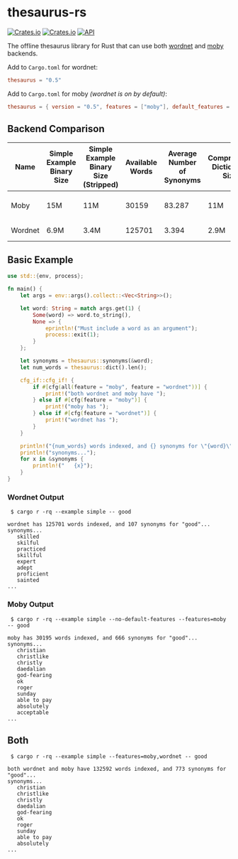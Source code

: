 # thesaurus-rs
[![Crates.io](https://img.shields.io/crates/v/thesaurus.svg)](https://crates.io/crates/thesaurus)
[![Crates.io](https://img.shields.io/crates/d/thesaurus)](https://crates.io/crates/thesaurus)
[![API](https://docs.rs/thesaurus/badge.svg)](https://docs.rs/thesaurus)

The offline thesaurus library for Rust that can use both [wordnet](https://wordnet.princeton.edu/) and [moby](https://en.wikipedia.org/wiki/Moby_Project) backends.

Add to `Cargo.toml` for wordnet:
```toml
thesaurus = "0.5"
```

Add to `Cargo.toml` for moby *(wordnet is on by default)*:
```toml
thesaurus = { version = "0.5", features = ["moby"], default_features = false }
```

## Backend Comparison
Name | Simple Example Binary Size | Simple Example Binary Size (Stripped) | Available Words | Average Number of Synonyms | Compressed Dictionary Size | License
---|---|---|---|---|---|---
Moby | 15M | 11M | 30159 | 83.287 | 11M | US Public Domain
Wordnet | 6.9M | 3.4M | 125701 | 3.394 | 2.9M | [Wordnet License](https://wordnet.princeton.edu/license-and-commercial-use)

## Basic Example
```rust
use std::{env, process};

fn main() {
    let args = env::args().collect::<Vec<String>>();

    let word: String = match args.get(1) {
        Some(word) => word.to_string(),
        None => {
            eprintln!("Must include a word as an argument");
            process::exit(1);
        }
    };

    let synonyms = thesaurus::synonyms(&word);
    let num_words = thesaurus::dict().len();

    cfg_if::cfg_if! {
        if #[cfg(all(feature = "moby", feature = "wordnet"))] {
            print!("both wordnet and moby have ");
        } else if #[cfg(feature = "moby")] {
            print!("moby has ");
        } else if #[cfg(feature = "wordnet")] {
            print!("wordnet has ");
        }
    }

    println!("{num_words} words indexed, and {} synonyms for \"{word}\"...", synonyms.len());
    println!("synonyms...");
    for x in &synonyms {
        println!("   {x}");
    }
}
```

### Wordnet Output
```shell
 $ cargo r -rq --example simple -- good
```

```
wordnet has 125701 words indexed, and 107 synonyms for "good"...
synonyms...
   skilled
   skilful
   practiced
   skillful
   expert
   adept
   proficient
   sainted
...
```

### Moby Output
```shell
 $ cargo r -rq --example simple --no-default-features --features=moby -- good
```

```
moby has 30195 words indexed, and 666 synonyms for "good"...
synonyms...
   christian
   christlike
   christly
   daedalian
   god-fearing
   ok
   roger
   sunday
   able to pay
   absolutely
   acceptable
...
```

## Both
```shell
 $ cargo r -rq --example simple --features=moby,wordnet -- good
```

```
both wordnet and moby have 132592 words indexed, and 773 synonyms for "good"...
synonyms...
   christian
   christlike
   christly
   daedalian
   god-fearing
   ok
   roger
   sunday
   able to pay
   absolutely
...
```